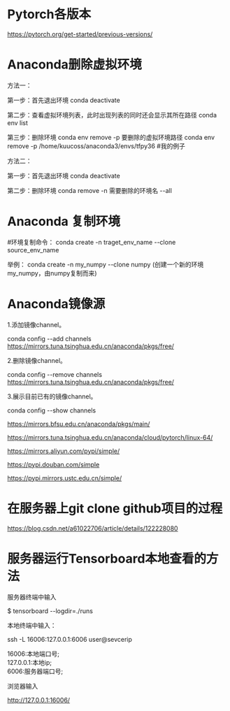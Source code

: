 # Pytorch各版本

https://pytorch.org/get-started/previous-versions/

# Anaconda删除虚拟环境
方法一：

第一步：首先退出环境
conda deactivate
 
第二步：查看虚拟环境列表，此时出现列表的同时还会显示其所在路径
conda env list
 
第三步：删除环境
conda env remove -p 要删除的虚拟环境路径
conda env remove -p /home/kuucoss/anaconda3/envs/tfpy36   #我的例子

方法二：

第一步：首先退出环境
conda deactivate
 
第二步：删除环境
conda remove -n  需要删除的环境名 --all

# Anaconda 复制环境
#环境复制命令：
conda create -n traget_env_name --clone source_env_name

举例：
conda create -n my_numpy --clone numpy 
(创建一个新的环境my_numpy，由numpy复制而来)

# Anaconda镜像源
1.添加镜像channel。

conda config --add channels https://mirrors.tuna.tsinghua.edu.cn/anaconda/pkgs/free/

2.删除镜像channel。

conda config --remove channels  https://mirrors.tuna.tsinghua.edu.cn/anaconda/pkgs/free/

3.展示目前已有的镜像channel。

conda config --show channels

https://mirrors.bfsu.edu.cn/anaconda/pkgs/main/

https://mirrors.tuna.tsinghua.edu.cn/anaconda/cloud/pytorch/linux-64/

https://mirrors.aliyun.com/pypi/simple/

https://pypi.douban.com/simple

https://pypi.mirrors.ustc.edu.cn/simple/

# 在服务器上git clone github项目的过程

https://blog.csdn.net/a61022706/article/details/122228080

# 服务器运行Tensorboard本地查看的方法
服务器终端中输入

$ tensorboard --logdir=./runs

本地终端中输入：

ssh -L 16006:127.0.0.1:6006 user@sevcerip 

16006:本地端口号;\
127.0.0.1:本地ip;\
6006:服务器端口号;

浏览器输入

http://127.0.0.1:16006/
